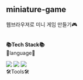 ## miniature-game
웹브라우져로 미니 게임 만들기🎮
<br>
<br>

**📚Tech Stack📚**  
🎇language🎇
<div>
	<img src="https://img.shields.io/badge/Java-007396?style=flat&logo=Java&logoColor=white" />
	<img src="https://img.shields.io/badge/HTML5-E34F26?style=flat&logo=HTML5&logoColor=white" />
	<img src="https://img.shields.io/badge/CSS3-1572B6?style=flat&logo=CSS3&logoColor=white" />
</div>  
🛠Tools🛠

